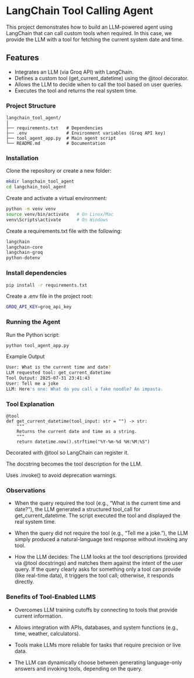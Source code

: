 # LangChain Tool Calling Agent

This project demonstrates how to build an LLM-powered agent using LangChain that can call custom tools when required. In this case, we provide the LLM with a tool for fetching the current system date and time.

## Features

- Integrates an LLM (via Groq API) with LangChain.
- Defines a custom tool (get_current_datetime) using the @tool decorator.
- Allows the LLM to decide when to call the tool based on user queries.
- Executes the tool and returns the real system time.

### Project Structure

```gaphql
langchain_tool_agent/
│
├── requirements.txt   # Dependencies
├── .env               # Environment variables (Groq API key)
├── tool_agent_app.py  # Main agent script
└── README.md          # Documentation
```

### Installation

Clone the repository or create a new folder:

```bash
mkdir langchain_tool_agent
cd langchain_tool_agent
```

Create and activate a virtual environment:

```bash
python -m venv venv
source venv/bin/activate   # On Linux/Mac
venv\Scripts\activate      # On Windows
```

Create a requirements.txt file with the following:

```bash
langchain
langchain-core
langchain-groq
python-dotenv
```

### Install dependencies

```bash
pip install -r requirements.txt
```

Create a .env file in the project root:

```bash
GROQ_API_KEY=groq_api_key
```

### Running the Agent

Run the Python script:

```bash
python tool_agent_app.py
```

Example Output

```bash
User: What is the current time and date?
LLM requested tool: get_current_datetime
Tool Output: 2025-07-31 23:41:43
User: Tell me a joke
LLM: Here's one: What do you call a fake noodle? An impasta.
```

### Tool Explanation

```code
@tool
def get_current_datetime(tool_input: str = "") -> str:
    """
    Returns the current date and time as a string.
    """
    return datetime.now().strftime("%Y-%m-%d %H:%M:%S")
```

Decorated with @tool so LangChain can register it.

The docstring becomes the tool description for the LLM.

Uses .invoke() to avoid deprecation warnings.

### Observations

- When the query required the tool (e.g., “What is the current time and date?”), the LLM generated a structured tool_call for get_current_datetime. The script executed the tool and displayed the real system time.

- When the query did not require the tool (e.g., “Tell me a joke.”), the LLM simply produced a natural-language text response without invoking any tool.

- How the LLM decides: The LLM looks at the tool descriptions (provided via @tool docstrings) and matches them against the intent of the user query. If the query clearly asks for something only a tool can provide (like real-time data), it triggers the tool call; otherwise, it responds directly.

### Benefits of Tool-Enabled LLMS

- Overcomes LLM training cutoffs by connecting to tools that provide current information.

- Allows integration with APIs, databases, and system functions (e.g., time, weather, calculators).

- Tools make LLMs more reliable for tasks that require precision or live data.

- The LLM can dynamically choose between generating language-only answers and invoking tools, depending on the query.
  